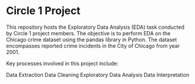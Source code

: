 # Circle 1 Project

This repository hosts the Exploratory Data Analysis (EDA) task conducted by Circle 1 project members. The objective is to perform EDA on the Chicago crime dataset using the pandas library in Python. The dataset encompasses reported crime incidents in the City of Chicago from year 2001.

Key processes involved in this project include:

Data Extraction
Data Cleaning
Exploratory Data Analysis
Data Interpretation

